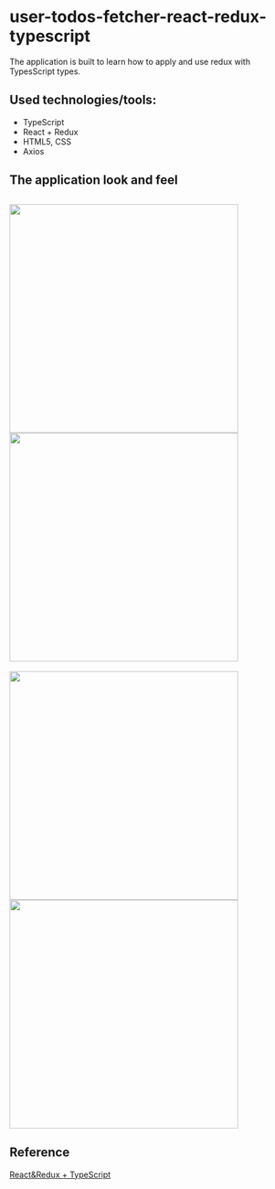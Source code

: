 # user-todos-fetcher-react-redux-typescript
The application is built to learn how to apply and use redux with TypesScript types. 
## Used technologies/tools:
- TypeScript
- React + Redux
- HTML5, CSS
- Axios
## The application look and feel 
<img src="https://user-images.githubusercontent.com/56063335/177045386-f21618a7-25e3-48c4-97ab-17f316bfb78f.jpg" width="400"> <img src="https://user-images.githubusercontent.com/56063335/177045427-9b72d9f4-134f-46b6-969b-9e3bd0ce81ab.jpg" width="400">
-----
<img src="https://user-images.githubusercontent.com/56063335/177045579-b044680a-4cb1-40c1-8966-8a6b6bf50afb.jpg" width="400"> <img src="https://user-images.githubusercontent.com/56063335/177045594-7f183d59-c94d-403c-a139-1ee1312ae544.jpg" width="400">
## Reference
[React&Redux + TypeScript](https://www.youtube.com/watch?v=ETWABFYv0GM)
